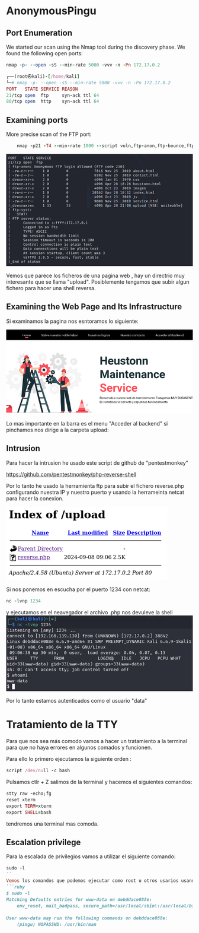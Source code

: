 # AnonymousPingu

## Port Enumeration

We started our scan using the Nmap tool during the discovery phase. We found the following open ports:

```ruby
nmap -p- --open -sS --min-rate 5000 -vvv -n -Pn 172.17.0.2
```

```ruby
┌──(root㉿kali)-[/home/kali]
└─# nmap -p- --open -sS --min-rate 5000 -vvv -n -Pn 172.17.0.2  
PORT   STATE SERVICE REASON
21/tcp open  ftp     syn-ack ttl 64
80/tcp open  http    syn-ack ttl 64

```

## Examining ports

More precise scan of the FTP port:

```ruby
    nmap -p21 -T4 --min-rate 1000 --script vuln,ftp-anon,ftp-bounce,ftp-syst 172.17.0.2
```
![alt text](Imagenes/Anon_1.png)

Vemos que parece los ficheros de una pagina web , hay un directrio muy interesante que se llama 
"upload". Posiblemente tengamos que subir algun fichero para hacer una shell reversa.

## Examining the Web Page and Its Infrastructure
Si examinamos la pagina nos esntoramos lo siguiente:

![alt text](Imagenes/Anon_2.png)

Lo mas importante en la barra es el menu "Acceder al backend" si pinchamos nos dirige a la carpeta upload:

## Intrusion

Para hacer la intrusion he usado este script de github de "pentestmonkey"

https://github.com/pentestmonkey/php-reverse-shell

Por lo tanto he usado la herramienta ftp para subir el fichero reverse.php configurando nuestra IP y nuestro puerto
y usando la herrameinta netcat para hacer la conexion.

![alt text](Imagenes/Anon_3.png)

Si nos ponemos en escucha por el puerto 1234 con netcat:

```ruby
nc -lvnp 1234
```

y ejecutamos en el neavegador el archivo .php nos devuleve la shell
![alt text](Imagenes/Anon_4.png)

Por lo tanto estamos autenticados como el usuario "data"

# Tratamiento de la TTY

Para que nos sea más comodo vamos a hacer un tratamiento a la terminal para que no haya errores en algunos comados 
y funcionen.

Para ello lo primero ejecutamos la siguiente orden :

```ruby 
script /dev/null -c bash
```
Pulsamos ctlr + Z salimos de la terminal y hacemos el siguientes comandos:

```ruby 
stty raw -echo;fg
reset xterm
export TERM=xterm
export SHELL=bash
```

tendremos una terminal mas comoda.

## Escalation privilege

Para la escalada de privilegios vamos a utilizar el siguiente comando:
```ruby
sudo -l
``
Vemos los comandos que podemos ejecutar como root u otros usarios usando sudo:
```ruby
$ sudo -l
Matching Defaults entries for www-data on debddace088e:
    env_reset, mail_badpass, secure_path=/usr/local/sbin\:/usr/local/bin\:/usr/sbin\:/usr/bin\:/sbin\:/bin\:/snap/bin, use_pty

User www-data may run the following commands on debddace088e:
    (pingu) NOPASSWD: /usr/bin/man
```




